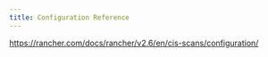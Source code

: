 ```yaml
---
title: Configuration Reference
---
```


https://rancher.com/docs/rancher/v2.6/en/cis-scans/configuration/